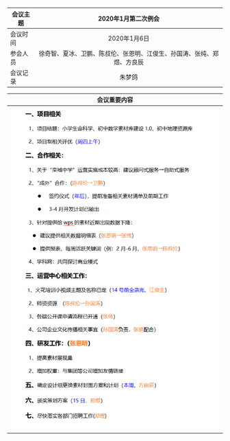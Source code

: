 
|会议主题|2020年1月第二次例会|
|-------------|:------:|
|会议时间 | 2020年1月6日    |
|参会人员	|徐奇智、夏冰、卫鹏、陈叔伦、张恩明、江俊生、孙国涛、张纯、郑煜、方良辰|
|会议记录	|朱梦鸽|

|会议重要内容|
|:-------------:|
|![avatar](images/2020010201.png)|
